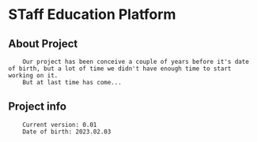 # STaff Education Platform
## About Project
```text
    Our project has been conceive a couple of years before it's date of birth, but a lot of time we didn't have enough time to start working on it.
    But at last time has come...
```
## Project info
```text
    Current version: 0.01
    Date of birth: 2023.02.03
```